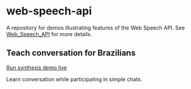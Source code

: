 ﻿# web-speech-api
A repository for demos illustrating features of the Web Speech API. See [Web_Speech_API](https://developer.mozilla.org/en-US/docs/Web/API/Web_Speech_API) for more details.

## Teach conversation for Brazilians
[Run synthesis demo live](https://diogodutra.github.io/web-speech-api/teaching-conversation/)

Learn conversation while participating in simple chats.
